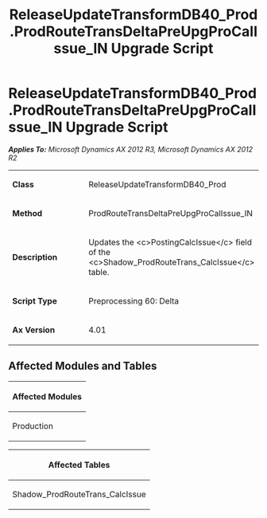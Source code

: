 ﻿---
title: ReleaseUpdateTransformDB40_Prod.ProdRouteTransDeltaPreUpgProCalIssue_IN Upgrade Script
TOCTitle: ReleaseUpdateTransformDB40_Prod.ProdRouteTransDeltaPreUpgProCalIssue_IN Upgrade Script
ms:assetid: 426cbafb-6bf3-5b4a-b011-af5c7fe04fec
ms:mtpsurl: https://msdn.microsoft.com/en-us/library/JJ718847(v=AX.60)
ms:contentKeyID: 49707891
ms.date: 05/18/2015
mtps_version: v=AX.60
---

# ReleaseUpdateTransformDB40\_Prod.ProdRouteTransDeltaPreUpgProCalIssue\_IN Upgrade Script 


_**Applies To:** Microsoft Dynamics AX 2012 R3, Microsoft Dynamics AX 2012 R2_

<table>
<colgroup>
<col style="width: 50%" />
<col style="width: 50%" />
</colgroup>
<tbody>
<tr class="odd">
<td><p><strong>Class</strong></p></td>
<td><p>ReleaseUpdateTransformDB40_Prod</p></td>
</tr>
<tr class="even">
<td><p><strong>Method</strong></p></td>
<td><p>ProdRouteTransDeltaPreUpgProCalIssue_IN</p></td>
</tr>
<tr class="odd">
<td><p><strong>Description</strong></p></td>
<td><p>Updates the &lt;c&gt;PostingCalcIssue&lt;/c&gt; field of the &lt;c&gt;Shadow_ProdRouteTrans_CalcIssue&lt;/c&gt; table.</p></td>
</tr>
<tr class="even">
<td><p><strong>Script Type</strong></p></td>
<td><p>Preprocessing 60: Delta</p></td>
</tr>
<tr class="odd">
<td><p><strong>Ax Version</strong></p></td>
<td><p>4.01</p></td>
</tr>
</tbody>
</table>


## Affected Modules and Tables

<table>
<colgroup>
<col style="width: 100%" />
</colgroup>
<thead>
<tr class="header">
<th><p>Affected Modules</p></th>
</tr>
</thead>
<tbody>
<tr class="odd">
<td><p>Production</p></td>
</tr>
</tbody>
</table>


<table>
<colgroup>
<col style="width: 100%" />
</colgroup>
<thead>
<tr class="header">
<th><p>Affected Tables</p></th>
</tr>
</thead>
<tbody>
<tr class="odd">
<td><p>Shadow_ProdRouteTrans_CalcIssue</p></td>
</tr>
</tbody>
</table>

  



